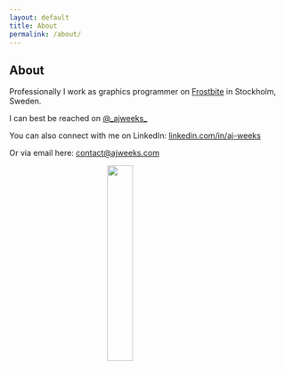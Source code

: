 ```yaml
---
layout: default
title: About
permalink: /about/
---
```


## About

Professionally I work as graphics programmer on <a class="underline" href="https://www.ea.com/frostbite">Frostbite</a> in Stockholm, Sweden.

I can best be reached on <a class="underline" href="https://x.com/_ajweeks_"><i class="fa-brands fa-x-twitter" aria-hidden="true" style="color: #222"></i> @\_ajweeks\_</a>

You can also connect with me on LinkedIn: <a class="underline" href="https://www.linkedin.com/in/aj-weeks/"><i class="icon fa fa-linkedin-square" aria-hidden="true" style="color: #222"></i> linkedin.com/in/aj-weeks</a>

Or via email here: <a class="underline" href="mailto:contact@ajweeks.com">contact@ajweeks.com</a>

<img src="../assets/img/portrait_1.jpg" style="width: 30%; margin-left: auto; margin-right: auto; display: block"/>
